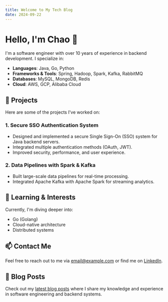 ```yaml
---
title: Welcome to My Tech Blog
date: 2024-09-22
---
```


# Hello, I'm Chao 👋

I'm a software engineer with over 10 years of experience in backend development. I specialize in:

- **Languages**: Java, Go, Python
- **Frameworks & Tools**: Spring, Hadoop, Spark, Kafka, RabbitMQ
- **Databases**: MySQL, MongoDB, Redis
- **Cloud**: AWS, GCP, Alibaba Cloud

## 🔧 Projects

Here are some of the projects I've worked on:

### 1. **Secure SSO Authentication System**
- Designed and implemented a secure Single Sign-On (SSO) system for Java backend servers.
- Integrated multiple authentication methods (OAuth, JWT).
- Improved security, performance, and user experience.

### 2. **Data Pipelines with Spark & Kafka**
- Built large-scale data pipelines for real-time processing.
- Integrated Apache Kafka with Apache Spark for streaming analytics.

## 🌱 Learning & Interests

Currently, I'm diving deeper into:
- Go (Golang)
- Cloud-native architecture
- Distributed systems

## 📫 Contact Me

Feel free to reach out to me via [email@example.com](mailto:email@example.com) or find me on [LinkedIn](https://www.linkedin.com/in/yourname).

## 📜 Blog Posts

Check out my [latest blog posts](/posts) where I share my knowledge and experience in software engineering and backend systems.
